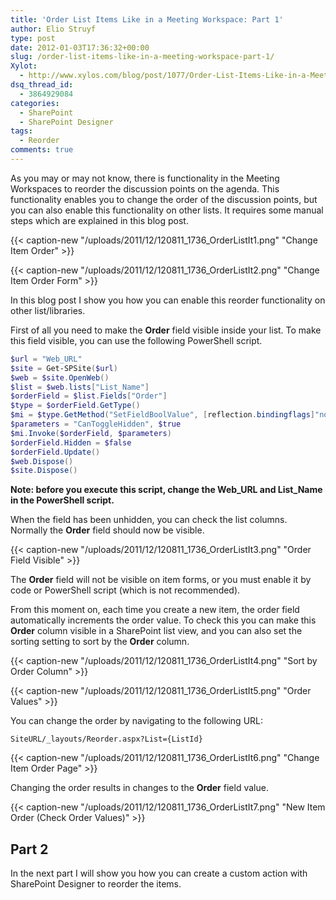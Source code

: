 ```yaml
---
title: 'Order List Items Like in a Meeting Workspace: Part 1'
author: Elio Struyf
type: post
date: 2012-01-03T17:36:32+00:00
slug: /order-list-items-like-in-a-meeting-workspace-part-1/
Xylot:
  - http://www.xylos.com/blog/post/1077/Order-List-Items-Like-in-a-Meeting-Workspace-Part-1.aspx
dsq_thread_id:
  - 3864929084
categories:
  - SharePoint
  - SharePoint Designer
tags:
  - Reorder
comments: true
---
```


As you may or may not know, there is functionality in the Meeting Workspaces to reorder the discussion points on the agenda. This functionality enables you to change the order of the discussion points, but you can also enable this functionality on other lists. It requires some manual steps which are explained in this blog post.

{{< caption-new "/uploads/2011/12/120811_1736_OrderListIt1.png" "Change Item Order" >}}

{{< caption-new "/uploads/2011/12/120811_1736_OrderListIt2.png" "Change Item Order Form" >}}

In this blog post I show you how you can enable this reorder functionality on other list/libraries.

First of all you need to make the **Order** field visible inside your list. To make this field visible, you can use the following PowerShell script.


```powershell
$url = "Web_URL"
$site = Get-SPSite($url)
$web = $site.OpenWeb()
$list = $web.lists["List_Name"]
$orderField = $list.Fields["Order"]
$type = $orderField.GetType()
$mi = $type.GetMethod("SetFieldBoolValue", [reflection.bindingflags]"nonpublic, instance")
$parameters = "CanToggleHidden", $true
$mi.Invoke($orderField, $parameters)
$orderField.Hidden = $false
$orderField.Update()
$web.Dispose()
$site.Dispose()
```


**Note: before you execute this script, change the Web_URL and List_Name in the PowerShell script.**

When the field has been unhidden, you can check the list columns. Normally the **Order** field should now be visible.

{{< caption-new "/uploads/2011/12/120811_1736_OrderListIt3.png" "Order Field Visible" >}}

The **Order** field will not be visible on item forms, or you must enable it by code or PowerShell script (which is not recommended).

From this moment on, each time you create a new item, the order field automatically increments the order value. To check this you can make this **Order** column visible in a SharePoint list view, and you can also set the sorting setting to sort by the **Order** column.

{{< caption-new "/uploads/2011/12/120811_1736_OrderListIt4.png" "Sort by Order Column" >}}

{{< caption-new "/uploads/2011/12/120811_1736_OrderListIt5.png" "Order Values" >}}

You can change the order by navigating to the following URL:

```url
SiteURL/_layouts/Reorder.aspx?List={ListId}
```


{{< caption-new "/uploads/2011/12/120811_1736_OrderListIt6.png" "Change Item Order Page" >}}

Changing the order results in changes to the **Order** field value.

{{< caption-new "/uploads/2011/12/120811_1736_OrderListIt7.png" "New Item Order (Check Order Values)" >}}

## Part 2

In the next part I will show you how you can create a custom action with SharePoint Designer to reorder the items.